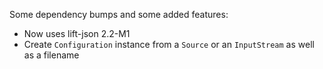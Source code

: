 Some dependency bumps and some added features:

* Now uses lift-json 2.2-M1
* Create `Configuration` instance from a `Source` or an `InputStream` as well as a filename